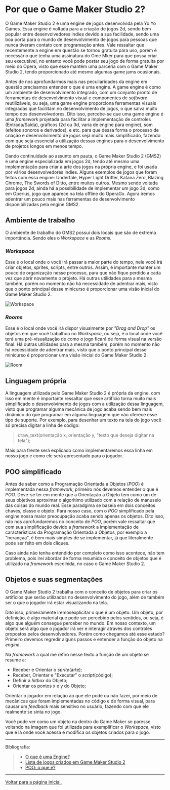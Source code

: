 
# **Por que o Game Maker Studio 2?**  

O Game Maker Studio 2 é uma engine de jogos desenvolvida pela Yo Yo Games. Essa engine é voltada para a criação de jogos 2d, sendo bem popular entre desenvolvedores indies devido a sua facilidade, sendo uma boa porta para o mundo de desenvolvimento de jogos para pessoas que nunca tiveram contato com programação antes. Vale ressaltar que recentemente a engine em questão se tornou gratuita para uso, porém é necessário que tenha uma assinatura do Gme Mker para que possa criar seu executável, no entanto você pode postar seu jogo de forma gratuita por meio do Opera, visto que esse mantém uma parceria com o Game Maker Studio 2, tendo proporcionado até mesmo algumas game jams ocasionais.

Antes de nos aprofundarmos mais nas peculiaridades da engine em questão precisamos entender o que é uma engine. A game engine é como um ambiente de desenvolvimento integrado, com um conjunto pronto de ferramentas de desenvolvimento visual e componentes de *software* reutilizáveis, ou seja, uma game engine proporciona ferramentas visuais integradas que facilitam no desenvolvimento de jogos, o que salva muito tempo dos desenvolvedores. Dito isso, percebe-se que uma game engine é uma *framework* projetada para facilitar a implementação de controles (Entrada/Saída), gráficos (2d ou 3d, varia de engine para engine), som (efeitos sonoros e derivados), e etc. para que dessa forma o processo de criação e desenvolvimento de jogos seja muito mais simplificado, fazendo com que seja essencial a utilização dessas engines para o desenvolvimento de projetos longos em menos tempo.

Dando continuidade ao assunto em pauta, o Game Maker Studio 2 (GMS2) é uma engine especializada em jogos 2d, tendo até mesmo uma implementação para criar a arte dos jogos na própria engine, e foi usada por vários desenvolvedores indies. Alguns exemplos de jogos que foram feitos com essa engine: Undertale, Hyper Light Drifter, Katana Zero, Blazing Chrome, The Swords of Ditto, entre muitos outros. Mesmo sendo voltada para jogos 2d, ainda há a possibilidade de implementar um jogo 3d, como em Operius, jogo que aparece na tela offline do OperaGx. Agora iremos adentrar um pouco mais nas ferramentas de desenvolvimento disponibilizadas pela engine GMS2.

## Ambiente de trabalho

O ambiente de trabalho do GMS2 possui dois locais que são de extrema importância. Sendo eles o *Workspace* e as *Rooms*.

### ***Workspace***

Esse é o local onde o você irá passar a maior parte do tempo, nele você irá criar objetos, sprites, scripts, entre outros. Assim, é importante manter um pouco de organização nesse processo, para que não fique perdido a cada vez que abrir novamente o projeto.
Há outras utilidades para a mesma também, porém no momento não há necessidade de adentrar mais, visto que o ponto principal desse minicurso é proporcionar uma visão inicial do Game Maker Studio 2.

![Workspace](https://user-images.githubusercontent.com/112759509/200150410-9eb01e60-819b-44aa-b5fb-d6aedda07cab.png)


### ***Rooms***

Esse é o local onde você irá dispor visualmente por *"Drag and Drop"* os objetos em que você trabalhou no *Workspace*, ou seja, é o local onde você terá uma pré-visualização de como o jogo ficará de forma visual na versão final. 
Há outras utilidades para a mesma também, porém no momento não há necessidade de adentrar mais, visto que o ponto principal desse minicurso é proporcionar uma visão inicial do Game Maker Studio 2.

![Room](https://user-images.githubusercontent.com/112759509/200150550-68060d26-492d-4ec1-a1be-2e63fd8bc896.png)


## Linguagem própria

A linguagem utilizada pelo Game Maker Studio 2 é própria da engine, com isso em mente é importante ressaltar que esse artifício torna muito mais simplificado o desenvolvimento de jogos com a utilização dessa linguagem, visto que programar alguma mecânica de jogo acaba sendo bem mais dinâmico do que programar em alguma linguagem que não oferece esse tipo de suporte. Por exemplo, para desenhar um texto na tela do jogo você só precisa digitar a linha de código:

> draw_text(orientação x, orientação y, "texto que deseja digitar na tela");

Mais para frente será explicado como implementaremos essa linha em nosso jogo e como ele será apresentado para o jogador.


## POO simplificado

Antes de saber como a Programação Orientada a Objetos (*POO*) é implementada nessa *framework*, primeiro nós devemos entender o que é *POO*. Deve-se ter em mente que a Orientação a Objeto tem como um de seus objetivos aproximar o algoritimo utilizado com a relação de manuseio das coisas do mundo real.
Esse paradgima se baseia em dois conceitos chaves, classe e objeto. Para nosso caso, com o *POO* simplificado pela engine nossa maior preocupação acaba sendo apenas os objetos. Dito isso, não nos aprofundaremos no conceito de *POO*, porém vale ressaltar que com sua simplificação devido a *framework* a implementação de características da Programação Orientada a Objetos, por exemplo a "herançaa", é bem mais simples de se implementar, já que literalmente pode ser feito em dois cliques.

Caso ainda não tenha entendido por completo como isso acontece, não tem problema, pois irei abordar de forma resumida o conceito de objetos que é utilizado na *framework* escolhida, no caso o Game Maker Studio 2.

## Objetos e suas segmentações

O Game Maker Studio 2 trabalha com o conceito de objetos para criar os artifícios que serão utilizados no desenvolvimento do jogo, além de também ser o que o jogador irá estar visualizando na tela. 

Dito isso, primeiramente iremosexplicitar o que é um objeto. Um objeto, por definição, é algo material que pode ser percebido pelos sentidos, ou seja, é algo que alguém consegue perceber no mundo. Em nosso contexto, um objeto será algo que o jogador irá ver e interagir através dos controles propostos pelos desenvolvedores. Porém como chegamos até esse estado? Primeiro devemos regredir alguns passos e entender a função do objeto na *engine*.

Na *framework* a qual me refiro nesse texto a função de um objeto se resume a:

- Receber e Orientar o *sprite*(arte);
- Receber, Orientar e "Executar" o *script*(código);
- Definir a *hitbox* do Objeto;
- Orientar os pontos x e y do Objeto;

Orientar o jogador em relação ao que ele pode ou não fazer, por meio de mecânicas que foram implementadas no código e de forma visual, para causar um *feedback* mais sensitivo no usuário, fazendo com que ele realmente se sinta no jogo.

Você pode ver como um objeto na dentro do Game Maker se paresse voltando na imagem que foi utilizada para exemplificar o *Workspace*, visto que é lá onde você acessa e modifica os objetos criados para o jogo.



---

Bibliografia:
>- [O que é uma Engine?](https://tecnoblog.net/responde/o-que-e-uma-engine-de-jogos/)
>- [Lista de jogos criados em Game Maker Studio 2](https://gamemaker.io/pt-BR/showcase?page=2&genres=%5B%5D&platforms=%5B%5D)
>- [POO: o que é?](https://www.alura.com.br/artigos/poo-programacao-orientada-a-objetos)

---

[Voltar para a página inicial.](README.md)

